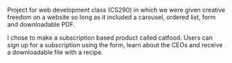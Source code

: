 Project for web development class (CS290) in which we were given creative freedom on a website so long as it included a carousel, ordered list, form and downloadable PDF.

I chose to make a subscription based product called catfood. Users can sign up for a subscription using the form, learn about the CEOs and receive a downloadable file with a recipe.
